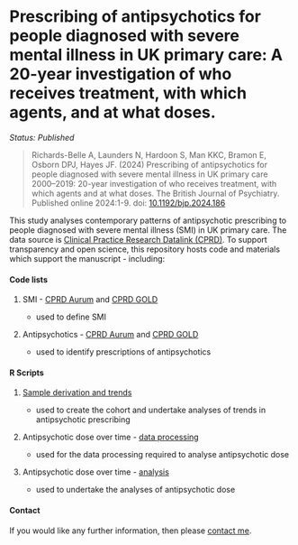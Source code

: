 # Prescribing of antipsychotics for people diagnosed with severe mental illness in UK primary care: A 20-year investigation of who receives treatment, with which agents, and at what doses.

<i>Status: Published</i>

> Richards-Belle A, Launders N, Hardoon S, Man KKC, Bramon E, Osborn DPJ, Hayes JF. (2024) Prescribing of antipsychotics for people diagnosed with severe mental illness in UK primary care 2000–2019: 20-year investigation of who receives treatment, with which agents and at what doses. The British Journal of Psychiatry. Published online 2024:1-9. doi: [10.1192/bjp.2024.186](https://doi.org/10.1192/bjp.2024.186)

This study analyses contemporary patterns of antipsychotic prescribing to people diagnosed with severe mental illness (SMI) in UK primary care. The data source is [Clinical Practice Research Datalink (CPRD)](https://www.cprd.com/). To support transparency and open science, this repository hosts code and materials which support the manuscript - including:

#### Code lists

1. SMI - [CPRD Aurum](https://github.com/Alvin-RB/antipsychotics_descriptive_study_cprd/blob/main/Aurum_SMI_codelist_21032024.txt) and [CPRD GOLD](https://github.com/Alvin-RB/antipsychotics_descriptive_study_cprd/blob/main/GOLD_SMI_codelist_21032024.txt)
   - used to define SMI
   
2. Antipsychotics - [CPRD Aurum](https://github.com/Alvin-RB/antipsychotics_descriptive_study_cprd/blob/main/antipsychotics_AURUM_250324.txt) and [CPRD GOLD](https://github.com/Alvin-RB/antipsychotics_descriptive_study_cprd/blob/main/antipsychotics_GOLD_250324.txt)
    - used to identify prescriptions of antipsychotics

#### R Scripts

1. [Sample derivation and trends](https://github.com/Alvin-RB/antipsychotics_descriptive_study_cprd/blob/main/1.%20Sample%20derivation%20and%20trends_github%2025.03.24.R)
   - used to create the cohort and undertake analyses of trends in antipsychotic prescribing
   
2. Antipsychotic dose over time - [data processing](https://github.com/Alvin-RB/antipsychotics_descriptive_study_cprd/blob/main/2.%20Antipsychotic%20dose%20-%20data%20processing_github%2025.03.24.R)
   - used for the data processing required to analyse antipsychotic dose
   
3. Antipsychotic dose over time - [analysis](https://github.com/Alvin-RB/antipsychotics_descriptive_study_cprd/blob/main/3.%20Antipsychotic%20dose%20-%20analysis_github%2025.03.24.R)
   - used to undertake the analyses of antipsychotic dose

#### Contact

If you would like any further information, then please [contact me](https://github.com/Alvin-RB).

